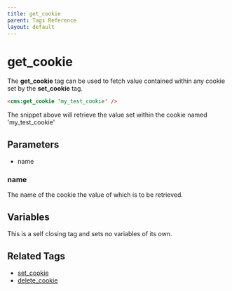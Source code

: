 ```yaml
---
title: get_cookie
parent: Tags Reference
layout: default
---
```


# get_cookie

The **get\_cookie** tag can be used to fetch value contained within any cookie set by the **set\_cookie** tag.

```html
<cms:get_cookie 'my_test_cookie' />
```

The snippet above will retrieve the value set within the cookie named 'my\_test\_cookie'

## Parameters

* name

### name

The name of the cookie the value of which is to be retrieved.

## Variables

This is a self closing tag and sets no variables of its own.

## Related Tags

* [set\_cookie](../set_cookie.html)
* [delete\_cookie](../delete_cookie.html)
